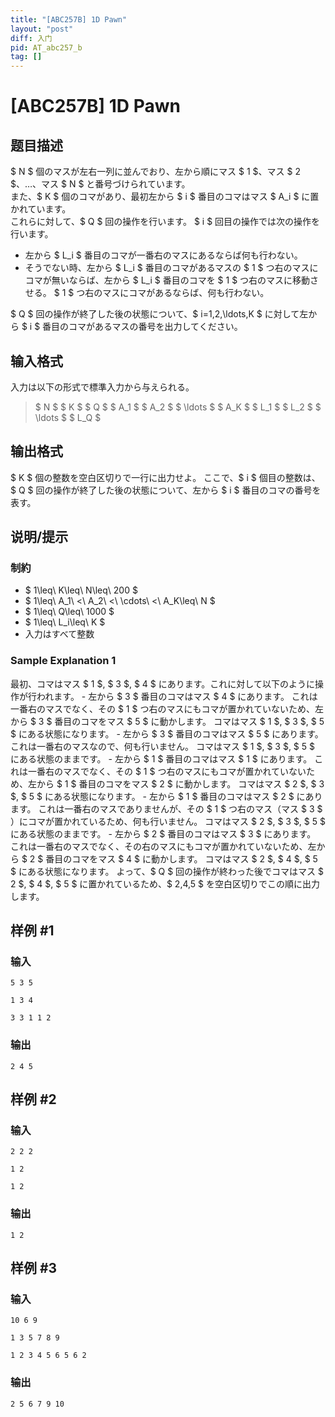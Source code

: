 ```yaml
---
title: "[ABC257B] 1D Pawn"
layout: "post"
diff: 入门
pid: AT_abc257_b
tag: []
---
```


# [ABC257B] 1D Pawn

## 题目描述

[problemUrl]: https://atcoder.jp/contests/abc257/tasks/abc257_b

$ N $ 個のマスが左右一列に並んでおり、左から順にマス $ 1 $、マス $ 2 $、…、マス $ N $ と番号づけられています。  
 また、$ K $ 個のコマがあり、最初左から $ i $ 番目のコマはマス $ A_i $ に置かれています。  
 これらに対して、$ Q $ 回の操作を行います。 $ i $ 回目の操作では次の操作を行います。

- 左から $ L_i $ 番目のコマが一番右のマスにあるならば何も行わない。
- そうでない時、左から $ L_i $ 番目のコマがあるマスの $ 1 $ つ右のマスにコマが無いならば、左から $ L_i $ 番目のコマを $ 1 $ つ右のマスに移動させる。 $ 1 $ つ右のマスにコマがあるならば、何も行わない。

$ Q $ 回の操作が終了した後の状態について、$ i=1,2,\ldots,K $ に対して左から $ i $ 番目のコマがあるマスの番号を出力してください。

## 输入格式

入力は以下の形式で標準入力から与えられる。

> $ N $ $ K $ $ Q $ $ A_1 $ $ A_2 $ $ \ldots $ $ A_K $ $ L_1 $ $ L_2 $ $ \ldots $ $ L_Q $

## 输出格式

$ K $ 個の整数を空白区切りで一行に出力せよ。 ここで、$ i $ 個目の整数は、 $ Q $ 回の操作が終了した後の状態について、左から $ i $ 番目のコマの番号を表す。

## 说明/提示

### 制約

- $ 1\leq\ K\leq\ N\leq\ 200 $
- $ 1\leq\ A_1\ <\ A_2\ <\ \cdots\ <\ A_K\leq\ N $
- $ 1\leq\ Q\leq\ 1000 $
- $ 1\leq\ L_i\leq\ K $
- 入力はすべて整数

### Sample Explanation 1

最初、コマはマス $ 1 $, $ 3 $, $ 4 $ にあります。これに対して以下のように操作が行われます。 - 左から $ 3 $ 番目のコマはマス $ 4 $ にあります。 これは一番右のマスでなく、その $ 1 $ つ右のマスにもコマが置かれていないため、左から $ 3 $ 番目のコマをマス $ 5 $ に動かします。 コマはマス $ 1 $, $ 3 $, $ 5 $ にある状態になります。 - 左から $ 3 $ 番目のコマはマス $ 5 $ にあります。 これは一番右のマスなので、何も行いません。 コマはマス $ 1 $, $ 3 $, $ 5 $ にある状態のままです。 - 左から $ 1 $ 番目のコマはマス $ 1 $ にあります。 これは一番右のマスでなく、その $ 1 $ つ右のマスにもコマが置かれていないため、左から $ 1 $ 番目のコマをマス $ 2 $ に動かします。 コマはマス $ 2 $, $ 3 $, $ 5 $ にある状態になります。 - 左から $ 1 $ 番目のコマはマス $ 2 $ にあります。 これは一番右のマスでありませんが、その $ 1 $ つ右のマス（マス $ 3 $ ）にコマが置かれているため、何も行いません。 コマはマス $ 2 $, $ 3 $, $ 5 $ にある状態のままです。 - 左から $ 2 $ 番目のコマはマス $ 3 $ にあります。 これは一番右のマスでなく、その右のマスにもコマが置かれていないため、左から $ 2 $ 番目のコマをマス $ 4 $ に動かします。 コマはマス $ 2 $, $ 4 $, $ 5 $ にある状態になります。 よって、$ Q $ 回の操作が終わった後でコマはマス $ 2 $, $ 4 $, $ 5 $ に置かれているため、$ 2,4,5 $ を空白区切りでこの順に出力します。

## 样例 #1

### 输入

```
5 3 5
1 3 4
3 3 1 1 2
```

### 输出

```
2 4 5
```

## 样例 #2

### 输入

```
2 2 2
1 2
1 2
```

### 输出

```
1 2
```

## 样例 #3

### 输入

```
10 6 9
1 3 5 7 8 9
1 2 3 4 5 6 5 6 2
```

### 输出

```
2 5 6 7 9 10
```

